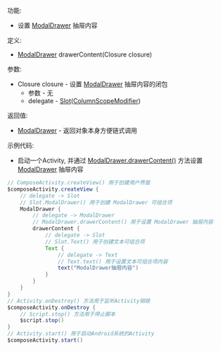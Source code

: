 功能:

+ 设置 [ModalDrawer](/API/UI/Compose/Widget/ModalDrawer/README.md)  抽屉内容

定义:

+ [ModalDrawer](/API/UI/Compose/Widget/ModalDrawer/README.md)  drawerContent(Closure closure)

参数:

+ Closure closure - 设置 [ModalDrawer](/API/UI/Compose/Widget/ModalDrawer/README.md)  抽屉内容的闭包
    + 参数 - 无
    + delegate -
      [Slot](/API/UI/Compose/Slot/Slot/README.md)([ColumnScopeModifier](/API/UI/Compose/Modifier/ColumnScopeModifier/README.md))

返回值:

+ [ModalDrawer](/API/UI/Compose/Widget/ModalDrawer/README.md)  - 返回对象本身方便链式调用

示例代码:

+ 启动一个Activity,
  并通过 [ModalDrawer.drawerContent()](/API/UI/Compose/Widget/ModalDrawer/README.md?id=drawerContent)
  方法设置 [ModalDrawer](/API/UI/Compose/Widget/ModalDrawer/README.md)  抽屉内容

```groovy
// ComposeActivity.createView() 用于创建用户界面
$composeActivity.createView {
    // delegate -> Slot
    // Slot.ModalDrawer() 用于创建 ModalDrawer 可组合项
    ModalDrawer {
        // delegate -> ModalDrawer
        // ModalDrawer.drawerContent() 用于设置 ModalDrawer 抽屉内容
        drawerContent {
            // delegate -> Slot
            // Slot.Text() 用于创建文本可组合项
            Text {
                // delegate -> Text
                // Text.text() 用于设置文本可组合项内容
                text("ModalDrawer抽屉内容")
            }
        }
    }
}
// Activity.onDestroy() 方法用于监听Activity销毁
$composeActivity.onDestroy {
    // Script.stop() 方法用于停止脚本
    $script.stop()
}
// Activity.start() 用于启动Android系统的Activity
$composeActivity.start()
```